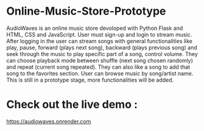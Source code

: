 # Online-Music-Store-Prototype
AudioWaves is an online music store devoloped with Python Flask and HTML, CSS and JavaScript. User must sign-up and login to stream music. After logging in the user can stream songs with general functionalities like play, pause, forward (plays next song), backward (plays previous song) and seek through the music to play specific part of a song, control volume. They can choose playback mode between shuffle (next song chosen randomly) and repeat (current song repeated). They can also like a song to add that song to the favorites section. User can browse music by song/artist name. This is still in a prototype stage, more functionalities will be added.
# Check out the live demo :
https://audiowaves.onrender.com
